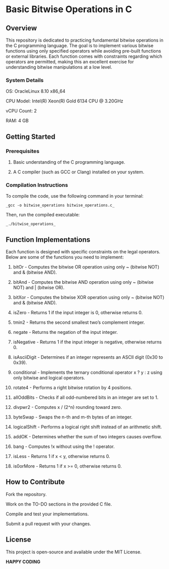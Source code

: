 # Basic Bitwise Operations in C

## Overview

This repository is dedicated to practicing fundamental bitwise operations in the C programming language. The goal is to implement various bitwise functions using only specified operators while avoiding pre-built functions or external libraries. Each function comes with constraints regarding which operators are permitted, making this an excellent exercise for understanding bitwise manipulations at a low level. 


### System Details

OS: OracleLinux 8.10 x86_64

CPU Model: Intel(R) Xeon(R) Gold 6134 CPU @ 3.20GHz

vCPU Count: 2

RAM: 4 GB


## Getting Started


### Prerequisites

1. Basic understanding of the C programming language.

2. A C compiler (such as GCC or Clang) installed on your system.


### Compilation Instructions

To compile the code, use the following command in your terminal:

```_gcc -o bitwise_operations bitwise_operations.c_```

Then, run the compiled executable:

```_./bitwise_operations_```


## Function Implementations

Each function is designed with specific constraints on the legal operators. Below are some of the functions you need to implement:

1. bitOr - Computes the bitwise OR operation using only ~ (bitwise NOT) and & (bitwise AND).

2. bitAnd - Computes the bitwise AND operation using only ~ (bitwise NOT) and | (bitwise OR).

3. bitXor - Computes the bitwise XOR operation using only ~ (bitwise NOT) and & (bitwise AND).

4. isZero - Returns 1 if the input integer is 0, otherwise returns 0.

5. tmin2 - Returns the second smallest two’s complement integer.

6. negate - Returns the negation of the input integer.

7. isNegative - Returns 1 if the input integer is negative, otherwise returns 0.

8. isAsciiDigit - Determines if an integer represents an ASCII digit (0x30 to 0x39).

9. conditional - Implements the ternary conditional operator x ? y : z using only bitwise and logical operators.

10. rotate4 - Performs a right bitwise rotation by 4 positions.

11. allOddBits - Checks if all odd-numbered bits in an integer are set to 1.

12. divpwr2 - Computes x / (2^n) rounding toward zero.

13. byteSwap - Swaps the n-th and m-th bytes of an integer.

14. logicalShift - Performs a logical right shift instead of an arithmetic shift.

15. addOK - Determines whether the sum of two integers causes overflow.

16. bang - Computes !x without using the ! operator.

17. isLess - Returns 1 if x < y, otherwise returns 0.

18. is0orMore - Returns 1 if x >= 0, otherwise returns 0.
    

## How to Contribute

Fork the repository.

Work on the TO-DO sections in the provided C file.

Compile and test your implementations.

Submit a pull request with your changes.


## License

This project is open-source and available under the MIT License.



**HAPPY CODING**
